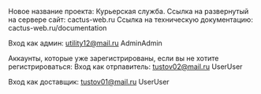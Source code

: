 Новое название проекта: Курьерская служба.
Ссылка на развернутый на сервере сайт: cactus-web.ru
Ссылка на техническую документацию: cactus-web.ru/documentation

Вход как админ:
utility12@mail.ru
AdminAdmin


Аккаунты, которые уже зарегистрированы, если вы не хотите регистрироваться:
Вход как отрпавитель:
tustov02@mail.ru
UserUser

Вход как доставщик:
tustov01@mail.ru
UserUser
